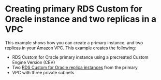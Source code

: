 # Creating primary RDS Custom for Oracle instance and two replicas in a VPC

This example shows how you can create a primary instance, and two replicas in your Amazon VPC. This example creates the following:

* RDS Custom for Oracle primary instance using a precreated Custom Engine Version (CEV)
* Two [RDS Custom for Oracle replica instances](https://docs.aws.amazon.com/AmazonRDS/latest/UserGuide/custom-rr.html) from the primary
* VPC with three private subnets

